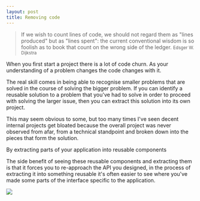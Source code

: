 ```yaml
---
layout: post
title: Removing code
---
```


> If we wish to count lines of code, we should
> not regard them as "lines produced" but as "lines spent": the current
> conventional wisdom is so foolish as to book that count on the wrong
> side of the ledger.
> <small>Edsger W. Dijkstra</small>


When you first start a project there is a lot of code churn. As your
understanding of a problem changes the code changes with it.

The real skill comes in being able to recognise smaller problems that
are solved in the course of solving the bigger problem. If you can
identify a reusable solution to a problem that you've had to solve in
order to proceed with solving the larger issue, then you can extract
this solution into its own project.

This may seem obvious to some, but too many times I've seen decent
internal projects get bloated because the overall project was never observed
from afar, from a technical standpoint and broken down into the pieces
that form the solution.

By extracting parts of your application into reusable components

The side benefit of seeing these reusable components and extracting them
is that it forces you to re-approach the API you designed, in the
process of extracting it into something reusable it's often easier to
see where you've made some parts of the interface specific to the
application.

![](http://img.hecticjeff.net/Screen_Shot_2012-12-09_at_15.23.38-20121209-152357.jpg)
